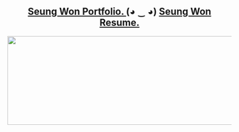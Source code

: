 
<aside>
  <p>
    <h1 align="center">
      <a href="https://seungwon-portfolio.netlify.app">Seung Won Portfolio. </a>
      (◕ ‿ ◕)
      <a href="https://read.cv/seungwon">Seung Won Resume. </a>
    </h1>
  </p>
</aside>

<aside>
<p align="center">
<a href="https://github.com/devxb/gitanimals">
  <img
    src="https://render.gitanimals.org/lines/ori0o0p?pet-id=595845716176040776"
    width="1000"
    height="200"
  />
</a>
<p/>
<aside/>
